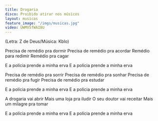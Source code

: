 ```yaml
---
title: Drogaria
disco: Proibido atirar nos músicos
layout: musicas
feature_image: "/imgs/musicas.jpg"
video: UWMV5fWAI8U
---
```

(Letra: Z de Deus/Música: Kblo)

Precisa de remédio pra dormir
Precisa de remédio pra acordar
Remédio para redimir
Remédio pra cagar

E a polícia prende a minha erva
E a polícia prende a minha erva

Precisa de remédio pra sorrir
Precisa de remédio pra sonhar
Precisa de remédio pra fugir
Precisa de remédio pra estudar

E a polícia prende a minha erva
E a polícia prende a minha erva

A drogaria vai abrir
Mais uma loja pra iludir
O seu doutor vai receitar
Mais um milagre pra tomar

E a polícia prende a minha erva
E a polícia prende a minha erva
